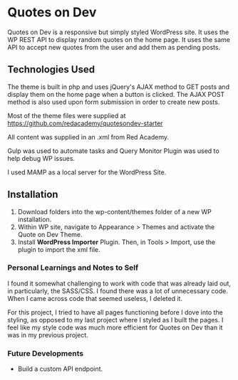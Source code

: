 # Quotes on Dev

Quotes on Dev is a responsive but simply styled WordPress site. It uses the WP REST API to display random quotes on the home page. It uses the same API to accept new quotes from the user and add them as pending posts.

## Technologies Used
The theme is built in php and uses jQuery's AJAX method to GET posts and display them on the home page when a button is clicked. The AJAX POST method is also used upon form submission in order to create new posts.

Most of the theme files were supplied at https://github.com/redacademy/quotesondev-starter

All content was supplied in an .xml from Red Academy.

Gulp was used to automate tasks and Query Monitor Plugin was used to help debug WP issues.

I used MAMP as a local server for the WordPress Site.

## Installation

1. Download folders into the wp-content/themes folder of a new WP installation.
2. Within WP site, navigate to Appearance > Themes and activate the Quote on Dev Theme.
3. Install **WordPress Importer** Plugin. Then, in Tools > Import, use the plugin to import the xml file.

### Personal Learnings and Notes to Self

I found it somewhat challenging to work with code that was already laid out, in particularly, the SASS/CSS. I found there was a lot of unnecessary code. When I came across code that seemed useless, I deleted it.

For this project, I tried to have all pages functioning before I dove into the styling, as opposed to my last project where I styled as I built the pages. I feel like my style code was much more efficient for Quotes on Dev than it was in my previous project.

### Future Developments

- Build a custom API endpoint.
